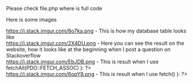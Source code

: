 Please check file.php where is full code<br>

Here is some images<br>

https://i.stack.imgur.com/8o7ka.png - This is how my database table looks like<br>
https://i.stack.imgur.com/2X4DU.png - Here you can see the result on the website, how it looks like at the beginning when I post a question on Stackoverflow<br>
https://i.stack.imgur.com/EbJDB.png - This is result when I use  <?php while( $omniva_variant_record = $omniva_variants_query->fetchAll(PDO::FETCH_ASSOC) ): ?><br>
https://i.stack.imgur.com/6opY8.png - This is result when I use  <?php while( $omniva_variant_record = $omniva_variants_query->fetch() ): ?>
